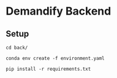 # Demandify Backend

## Setup

`cd back/`

`conda env create -f environment.yaml`

`pip install -r requirements.txt`
